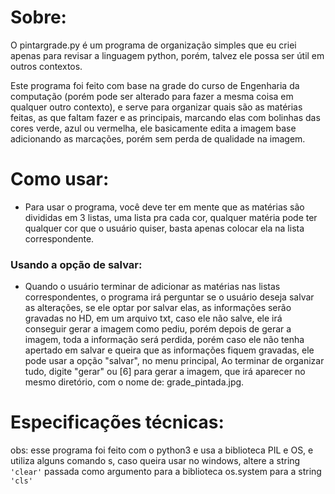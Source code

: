 # Sobre:
O pintargrade.py é um programa de organização simples que eu criei apenas para revisar a linguagem python, porém, talvez ele possa ser útil em outros contextos.

Este programa foi feito com base na grade do curso de Engenharia da computação (porém pode ser alterado para fazer a mesma coisa em qualquer outro contexto), e serve para organizar quais são as matérias feitas, as que faltam fazer e as principais, marcando elas com bolinhas das cores verde, azul ou vermelha, ele basicamente edita a imagem base adicionando as marcações, porém sem perda de qualidade na imagem.

# Como usar:
- Para usar o programa, você deve ter em mente que as matérias são divididas em 3 listas, uma lista pra cada cor, qualquer matéria pode ter qualquer cor que o usuário quiser, basta apenas colocar ela na lista correspondente. 

### Usando a opção de salvar: 
- Quando o usuário terminar de adicionar as matérias nas listas correspondentes, o programa irá perguntar se o usuário deseja salvar as alterações, se ele optar por salvar elas, as informações serão gravadas no HD, em um arquivo txt, caso ele não salve, ele irá conseguir gerar a imagem como pediu, porém depois de gerar a imagem, toda a informação será perdida, porém caso ele não tenha apertado em salvar e queira que as informações fiquem gravadas, ele pode usar a opção "salvar", no menu principal, Ao terminar de organizar tudo, digite "gerar" ou [6] para gerar a imagem, que irá aparecer no mesmo diretório, com o nome de: grade_pintada.jpg.

# Especificações técnicas:
obs: esse programa foi feito com o python3 e usa a biblioteca PIL e OS, e utiliza alguns comando s, caso queira usar no windows, altere a string ```'clear'``` passada como argumento para a biblioteca os.system para a string `'cls'`

